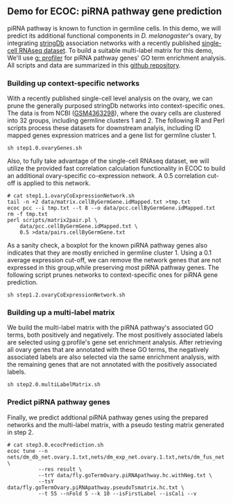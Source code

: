 ## Demo for ECOC: piRNA pathway gene prediction
piRNA pathway is known to function in germline cells. In this demo, we will predict its additional functional components in *D. melanogaster*'s ovary, by integrating [stringDb](https://string-db.org/cgi/input.pl) association networks with a recently published [single-cell RNAseq dataset](https://journals.plos.org/plosbiology/article?id=10.1371/journal.pbio.3000538). To build a suitable multi-label matrix for this demo,  We'll use [g: profiler](https://biit.cs.ut.ee/gprofiler/gost) for piRNA pathway genes' GO term enrichment analysis. All scripts and data are summarized in this [github repository](https://github.com/chenhao392/ecocDemo).  

### Building up context-specific networks
With a recently published single-cell level analysis on the ovary, we can prune the generally purposed stringDb networks into context-specific ones. The data is from NCBI ([GSM4363298](https://www.ncbi.nlm.nih.gov/geo/query/acc.cgi?acc=GSM4363298)), where the ovary cells are clustered into 32 groups, including germline clusters 1 and 2. The following R and Perl scripts process these datasets for downstream analyis, including ID mapped genes expression matrices and a gene list for germline cluster 1.
```
sh step1.0.ovaryGenes.sh
```
Also, to fully take advantage of the single-cell RNAseq dataset, we will utilize the provided fast correlation calculation functionality in ECOC to build an additional ovary-specific co-expression network. A 0.5 correlation cut-off is applied to this network.
```
# cat step1.1.ovaryCoExpressionNetwork.sh
tail -n +2 data/matrix.cellByGermGene.idMapped.txt >tmp.txt
ecoc pcc --i tmp.txt --t 8 --o data/pcc.cellByGermGene.idMapped.txt
rm -f tmp.txt
perl scripts/matrix2pair.pl \
    data/pcc.cellByGermGene.idMapped.txt \
    0.5 >data/pairs.cellByGermGene.txt
```
 As a sanity check, a boxplot for the known piRNA pathway genes also indicates that they are mostly enriched in germline cluster 1. Using a 0.1 average expression cut-off, we can remove the network genes that are not expressed in this group,while preserving most piRNA pathway genes. The following script prunes networks to context-specific ones for piRNA gene prediction. 
```
sh step1.2.ovaryCoExpressionNetwork.sh
```
### Building up a multi-label matrix 
We build the multi-label matrix with the piRNA pathway's associated GO terms, both positively and negatively. The most positively associated labels are selected using g:profile's gene set enrichment analysis. After retrieving all ovary genes that are annotated with these GO terms, the negatively associated labels are also selected via the same enrichment analysis, with the remaining genes that are not annotated with the positively associated labels. 
```
sh step2.0.multiLabelMatrix.sh
```  

### Predict piRNA pathway genes
Finally, we predict addtional piRNA pathway genes using the prepared networks and the multi-label matrix, with a pseudo testing matrix generated in step 2. 
```
# cat step3.0.ecocPrediction.sh
ecoc tune --n nets/dm_db_net.ovary.1.txt,nets/dm_exp_net.ovary.1.txt,nets/dm_fus_net.ovary.1.txt,nets/dm_nej_net.ovary.1.txt,nets/dm_pp_net.ovary.1.txt,nets/pcc.cellByGermGene.ovary.1.txt \
          --res result \
          --trY data/fly.goTermOvary.piRNApathway.hc.withNeg.txt \
          --tsY data/fly.goTermOvary.piRNApathway.pseudoTsmatrix.hc.txt \
          --t 55 --nFold 5 --k 10 --isFirstLabel --isCali --v 
```
